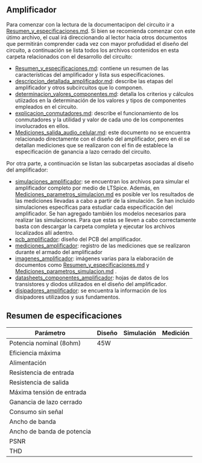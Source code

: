 ﻿## Amplificador

Para comenzar con la lectura de la documentacipon del circuito ir a [Resumen_y_especificaciones.md](Resumen_y_especificaciones.md). Si bien se recomienda comenzar con este útimo archivo, el cual irá direccionando al lector hacia otros documentos que permitirán comprender cada vez con mayor profudidad el diseño del circuito, a continuación se lista todos los archivos contenidos en esta carpeta relacionados con el desarrollo del circuito:

- [Resumen_y_especificaciones.md](Resumen_y_especificaciones.md): contiene un resumen de las características del amplificador y lista sus especificaciones. 
- [descripcion_detallada_amplificador.md](descripcion_detallada_amplificador.md): describe las etapas del amplificador y otros subcircuitos que lo componen.
- [determinacion_valores_componentes.md](determinacion_valores_componentes.md): detalla los criterios y cálculos utiizados en la determinación de los valores y tipos de componentes empleados en el circuito.
- [explicacion_conmutadores.md](explicacion_conmutadores.md): describe el funcionamiento de los conmutadores y la utilidad y valor de cada uno de los componentes involucrados en ellos.
- [Mediciones_salida_audio_celular.md](Mediciones_audio_celular.md): este documento no se encuentra relacionado directamente con el diseño del amplificador, pero en él se detallan mediciones que se realizaron con el fin de establece la especificación de ganancia a lazo cerrado del circuito.


Por otra parte, a continuación se listan las subcarpetas asociadas al diseño del amplificador:

- [simulaciones_amplificador](./simulaciones_amplificador): se encuentran los archivos para simular el amplificador completo por medio de LTSpice. Además, en [Mediciones_parametros_simulacion.md](simulaciones_amplificador/Mediciones_parametros_simulacion.md) es posible ver los resultados de las mediciones llevadas a cabo a partir de la simulación. Se han incluido simulaciones específicas para estudiar cada especificación del amplificador. Se han agregado también los modelos necesarios para realizar las simulaciones. Para que estas se lleven a cabo correctamente basta con descargar la carpeta completa y ejecutar los archivos localizados allí adentro. 
- [pcb_amplificador](./pcb_amplificador): diseño del PCB del amplificador. 
- [mediciones_amplificador](./mediciones_amplificador): registro de las mediciones que se realizaron durante el armado del amplificador
- [imagenes_amplificador](./imagenes_amplificador): imágenes varias para la elaboración de documentos como [Resumen_y_especificaciones.md](Resumen_y_especificaciones.md) y [Mediciones_parametros_simulacion.md](simulaciones_amplificador/Mediciones_parametros_simulacion.md) .
- [datasheets_componentes_amplificador](./datasheets_componentes_amplificador): hojas de datos de los transistores y diodos utilizados en el diseño del amplificador.
- [disipadores_amplificador](./disipadores_amplificador): se encuentra la información de los disipadores utilizados y sus fundamentos.


## Resumen de especificaciones


| Parámetro                  | Diseño | Simulación | Medición |
|----------------------------|--------|------------|----------|
| Potencia nominal (8ohm)    |45W|            |          |
| Eficiencia máxima          |        |            |          |
| Alimentación               |        |            |          |
| Resistencia de entrada     |        |            |          |
| Resistencia de salida      |        |            |          |
| Máxima tensión de entrada  |        |            |          |
| Ganancia de lazo cerrado   |        |            |          |
| Consumo sin señal          |        |            |          |
| Ancho de banda             |        |            |          |
| Ancho de banda de potencia |        |            |          |
| PSNR                       |        |            |          |
| THD                        |        |            |          |
